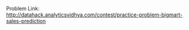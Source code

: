 Problem Link:  
http://datahack.analyticsvidhya.com/contest/practice-problem-bigmart-sales-prediction
